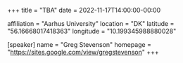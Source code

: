 +++
title = "TBA"
date = 2022-11-17T14:00:00-00:00

affiliation = "Aarhus University"
location = "DK"
latitude = "56.16668017418363"
longitude = "10.199345988880028"

[speaker]
  name = "Greg Stevenson"
  homepage = "https://sites.google.com/view/gregstevenson"
+++
